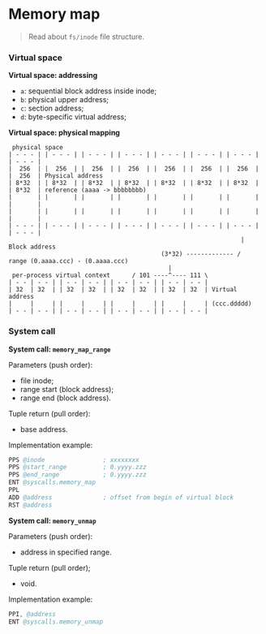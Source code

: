 
# Memory map

> Read about `fs/inode` file structure.

### Virtual space

**Virtual space: addressing**

* `a`: sequential block address inside inode;
* `b`: physical upper address;
* `c`: section address;
* `d`: byte-specific virtual address;

**Virtual space: physical mapping**

```
 physical space
| - - - | | - - - | | - - - | | - - - | | - - - | | - - - | | - - - | | - - - | 
|  256  | |  256  | |  256  | |  256  | |  256  | |  256  | |  256  | |  256  | Physical address
| 8*32  | | 8*32  | | 8*32  | | 8*32  | | 8*32  | | 8*32  | | 8*32  | | 8*32  | reference (aaaa -> bbbbbbbb)
|       | |       | |       | |       | |       | |       | |       | |       |
|       | |       | |       | |       | |       | |       | |       | |       |
| - - - | | - - - | | - - - | | - - - | | - - - | | - - - | | - - - | | - - - |
                                                                | Block address
                                          (3*32) ------------- /  range (0.aaaa.ccc) - (0.aaaa.ccc)
                                            |
 per-process virtual context      / 101 ----^---- 111 \
| - - | - - | | - - | - - | | - - | - - | | - - | - - |
| 32  | 32  | | 32  | 32  | | 32  | 32  | | 32  | 32  | Virtual address
|     |     | |     |     | |     |     | |     |     | (ccc.ddddd)
| - - | - - | | - - | - - | | - - | - - | | - - | - - |
```

### System call

**System call: `memory_map_range`**

Parameters (push order):
* file inode;
* range start (block address);
* range end (block address).

Tuple return (pull order):
* base address.

Implementation example:
```s
PPS @inode                ; xxxxxxxx
PPS @start_range          ; 0.yyyy.zzz
PPS @end_range            ; 0.yyyy.zzz
ENT @syscalls.memory_map
PPL
ADD @address              ; offset from begin of virtual block
RST @address
```

**System call: `memory_unmap`**

Parameters (push order):
* address in specified range.

Tuple return (pull order);
* void.

Implementation example:
```s
PPI, @address
ENT @syscalls.memory_unmap
```
